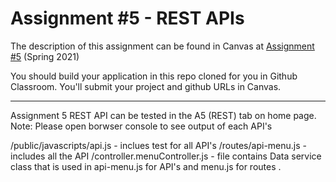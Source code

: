 # Assignment #5 - REST APIs

The description of this assignment can be found in Canvas at [Assignment #5](https://canvas.harvard.edu/courses/81399/assignments/440349) (Spring 2021)

You should build your application in this repo cloned for you in Github Classroom. You'll submit your project and github URLs in Canvas.

<hr>
Assignment 5 REST API can be tested in the A5 (REST) tab on home page.
Note: Please open borwser console to see output of each API's

/public/javascripts/api.js - inclues test for all API's
/routes/api-menu.js - includes all the API
/controller.menuController.js - file contains Data service class that is used in api-menu.js for API's and menu.js for routes .
